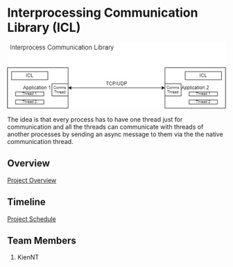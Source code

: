 # Interprocessing Communication Library (ICL)
![FLOW](lib.jpg)

The idea is that every process has to have one thread just for communication and all the threads can communicate with threads of another processes by sending an async message to them via the the native communication thread.   
## Overview
[Project Overview](https://github.com/KienNT-c4l/F-project/wiki/Project-Overview)  

## Timeline
[Project Schedule](https://github.com/KienNT-c4l/F-project/wiki/Schedule-Page)  

## Team Members
1. KienNT
